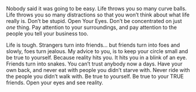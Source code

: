 Nobody said it was going to be easy. Life throws you so many curve balls. Life throws you so many distractions so that you won’t think about what life really is. Don’t be stupid. Open Your Eyes. Don’t be concentrated on just *one* thing. Pay attention to your surroundings, and pay attention to the people you tell your business too. 

Life is tough. Strangers turn into friends… but friends turn into foes and slowly, foes turn jealous. My advice to you, is to keep your circle small and be true to yourself. Because reality hits you. It hits you in a blink of an eye. Friends turn into snakes. You can’t trust anybody now a days. Have your own back, and never eat with people you didn’t starve with. Never ride with the people you didn’t walk with. Be true to yourself. Be true to your TRUE friends. Open your eyes and see reality.
